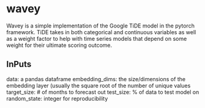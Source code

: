 # wavey
Wavey is a simple implementation of the Google TiDE model in the pytorch framework.  TiDE takes in both categorical
and continuous variables as well as a weight factor to help with time series models that depend on some weight for 
their ultimate scoring outcome.  

## InPuts
data: a pandas dataframe
embedding_dims: the size/dimensions of the embedding layer (usually the square root of the number of unique values
target_size: # of months to forecast out
test_size: % of data to test model on
random_state: integer for reproducibility 


